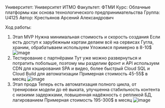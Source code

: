 Университет: Университет ИТМО
Факультет: ФТМИ
Курс: Облачные платформы как основа технологического предпринимательства
Группа: U4125
Автор: Крестьянов Арсений Александрович

Ход работы:
  1. Этап MVP
  Нужна минимальная стоимость и скорость создания
  Если есть доступ к зарубежным картам делаем всё на сервисах Гугла, храним, обрабатываем используем
  Уложимся примерно в 8-10$
  ![image](https://github.com/user-attachments/assets/d5ad46ec-b8bc-4e59-8a74-e66dd577d4e0)
  3. Тестирование с партнёрами
  Тут уже можно развернуться и потратить побольше, поэтому мы разделим фронт и API используем CDN для кэширования SPA и видео, более быстрый Cloud SQL и Cloud Build для автоматизации
  Примерная стоимость 45-55$ в месяц
  ![image](https://github.com/user-attachments/assets/9929120c-0380-435a-93a1-5ada45435ea0)
  4. Этап прода
  Теперь есть автоматизация полного цикла, от тренировки модели до её выката, улучшенна стабильность контента с низкими задержками, повышенная надёжность с репликой БД, лагированием
  Примерная стоимость 195-300$ в месяц
  ![image](https://github.com/user-attachments/assets/22c87469-c453-4578-b35e-64749e0674e4)

  

